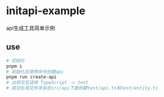 # initapi-example

api生成工具简单示例

## use

```bash
# 初始化
pnpm i
# 初始化后使用命令创建api
pnpm run create-api
# 出现交互选择 TypeScript -> test
# 成功生成文件夹会在src/api下面创建test/api.ts和test/entity.ts
```
